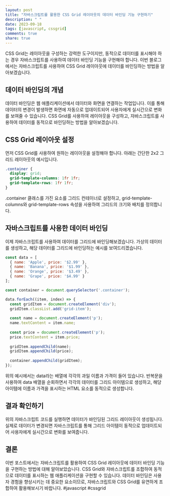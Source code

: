 ```yaml
---
layout: post
title: "자바스크립트를 활용한 CSS Grid 레이아웃의 데이터 바인딩 기능 구현하기"
description: " "
date: 2023-09-18
tags: [javascript, cssgrid]
comments: true
share: true
---
```


CSS Grid는 레이아웃을 구성하는 강력한 도구이지만, 동적으로 데이터를 표시해야 하는 경우 자바스크립트를 사용하여 데이터 바인딩 기능을 구현해야 합니다. 이번 블로그에서는 자바스크립트를 사용하여 CSS Grid 레이아웃에 데이터를 바인딩하는 방법을 알아보겠습니다.

## 데이터 바인딩의 개념

데이터 바인딩은 웹 애플리케이션에서 데이터와 화면을 연결하는 작업입니다. 이를 통해 데이터의 변경이 발생하면 화면에 자동으로 업데이트되어 사용자에게 실시간으로 변화를 보여줄 수 있습니다. CSS Grid를 사용하여 레이아웃을 구성하고, 자바스크립트를 사용하여 데이터를 동적으로 바인딩하는 방법을 알아보겠습니다.

## CSS Grid 레이아웃 설정

먼저 CSS Grid를 사용하여 원하는 레이아웃을 설정해야 합니다. 아래는 간단한 2x2 그리드 레이아웃의 예시입니다.

```css
.container {
  display: grid;
  grid-template-columns: 1fr 1fr;
  grid-template-rows: 1fr 1fr;
}
```

.container 클래스를 가진 요소를 그리드 컨테이너로 설정하고, grid-template-columns와 grid-template-rows 속성을 사용하여 그리드의 크기와 배치를 정의합니다.

## 자바스크립트를 사용한 데이터 바인딩

이제 자바스크립트를 사용하여 데이터를 그리드에 바인딩해보겠습니다. 가상의 데이터를 생성하고, 해당 데이터를 그리드에 바인딩하는 예시를 보여드리겠습니다.

```javascript
const data = [
  { name: 'Apple', price: '$2.99' },
  { name: 'Banana', price: '$1.99' },
  { name: 'Orange', price: '$3.49' },
  { name: 'Grape', price: '$4.99' }
];

const container = document.querySelector('.container');

data.forEach((item, index) => {
  const gridItem = document.createElement('div');
  gridItem.classList.add('grid-item');
  
  const name = document.createElement('p');
  name.textContent = item.name;
  
  const price = document.createElement('p');
  price.textContent = item.price;
  
  gridItem.appendChild(name);
  gridItem.appendChild(price);
  
  container.appendChild(gridItem);
});
```

위의 예시에서는 data라는 배열에 각각의 과일 이름과 가격이 들어 있습니다. 반복문을 사용하여 data 배열을 순회하면서 각각의 데이터를 그리드 아이템으로 생성하고, 해당 아이템에 이름과 가격을 표시하는 HTML 요소를 동적으로 생성합니다.

## 결과 확인하기

위의 자바스크립트 코드를 실행하면 데이터가 바인딩된 그리드 레이아웃이 생성됩니다. 실제로 데이터가 변경되면 자바스크립트를 통해 그리드 아이템이 동적으로 업데이트되어 사용자에게 실시간으로 변화를 보여줍니다.

## 결론

이번 포스트에서는 자바스크립트를 활용하여 CSS Grid 레이아웃에 데이터 바인딩 기능을 구현하는 방법에 대해 알아보았습니다. CSS Grid와 자바스크립트를 조합하여 동적으로 데이터를 표시하는 웹 애플리케이션을 구현할 수 있습니다. 데이터 바인딩은 사용자 경험을 향상시키는 데 중요한 요소이므로, 자바스크립트와 CSS Grid를 유연하게 조합하여 활용해보시기 바랍니다. #javascript #cssgrid